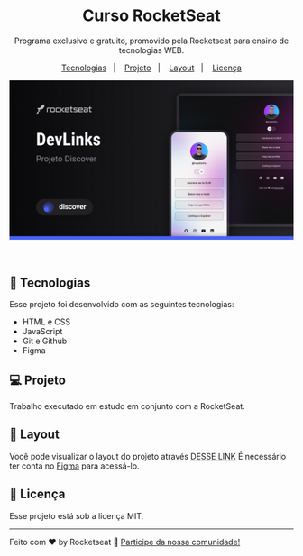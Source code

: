 <h1 align="center">Curso RocketSeat</h1>

<p align="center">
Programa exclusivo e gratuito, promovido pela Rocketseat para ensino de tecnologias WEB.
</p>

<p align="center">
  <a href="#-tecnologias">Tecnologias</a>&nbsp;&nbsp;&nbsp;|&nbsp;&nbsp;&nbsp;
  <a href="#-projeto">Projeto</a>&nbsp;&nbsp;&nbsp;|&nbsp;&nbsp;&nbsp;
  <a href="#-layout">Layout</a>&nbsp;&nbsp;&nbsp;|&nbsp;&nbsp;&nbsp;
  <a href="#memo-licença">Licença</a>
</p>

<p align="center">
  <img alt="License" src="./assets/Cover.jpg">
</p>

<br>

## 🚀 Tecnologias

Esse projeto foi desenvolvido com as seguintes tecnologias:

- HTML e CSS
- JavaScript
- Git e Github
- Figma

## 💻 Projeto

Trabalho executado em estudo em conjunto com a RocketSeat.

## 🔖 Layout

Você pode visualizar o layout do projeto através [DESSE LINK](<https://www.figma.com/file/hjbd1C4B4zg4wWX4xWFgyi/DevLinks-%E2%80%A2-Projeto-Discover-(Community)?type=design&node-id=1437-191&mode=design&t=seY3lz9HnevbcuAy-0.>) É necessário ter conta no [Figma](https://figma.com) para acessá-lo.

## :memo: Licença

Esse projeto está sob a licença MIT.

---

Feito com ♥ by Rocketseat :wave: [Participe da nossa comunidade!](https://discord.gg/rocketseat)
